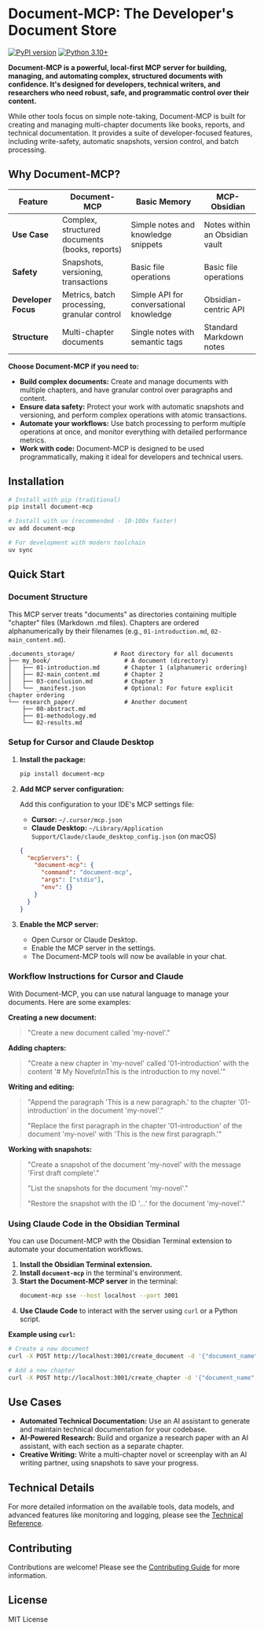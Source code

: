 # Document-MCP: The Developer's Document Store

[![PyPI version](https://badge.fury.io/py/document-mcp.svg)](https://badge.fury.io/py/document-mcp)
[![Python 3.10+](https://img.shields.io/badge/python-3.10+-blue.svg)](https://www.python.org/downloads/)

**Document-MCP is a powerful, local-first MCP server for building, managing, and automating complex, structured documents with confidence. It's designed for developers, technical writers, and researchers who need robust, safe, and programmatic control over their content.**

While other tools focus on simple note-taking, Document-MCP is built for creating and managing multi-chapter documents like books, reports, and technical documentation. It provides a suite of developer-focused features, including write-safety, automatic snapshots, version control, and batch processing.

## Why Document-MCP?

| Feature | Document-MCP | Basic Memory | MCP-Obsidian |
| --- | --- | --- | --- |
| **Use Case** | Complex, structured documents (books, reports) | Simple notes and knowledge snippets | Notes within an Obsidian vault |
| **Safety** | Snapshots, versioning, transactions | Basic file operations | Basic file operations |
| **Developer Focus** | Metrics, batch processing, granular control | Simple API for conversational knowledge | Obsidian-centric API |
| **Structure** | Multi-chapter documents | Single notes with semantic tags | Standard Markdown notes |

**Choose Document-MCP if you need to:**

*   **Build complex documents:** Create and manage documents with multiple chapters, and have granular control over paragraphs and content.
*   **Ensure data safety:** Protect your work with automatic snapshots and versioning, and perform complex operations with atomic transactions.
*   **Automate your workflows:** Use batch processing to perform multiple operations at once, and monitor everything with detailed performance metrics.
*   **Work with code:** Document-MCP is designed to be used programmatically, making it ideal for developers and technical users.

## Installation

```bash
# Install with pip (traditional)
pip install document-mcp

# Install with uv (recommended - 10-100x faster)
uv add document-mcp

# For development with modern toolchain
uv sync
```

## Quick Start

### Document Structure

This MCP server treats "documents" as directories containing multiple "chapter" files (Markdown .md files). Chapters are ordered alphanumerically by their filenames (e.g., `01-introduction.md`, `02-main_content.md`).

```
.documents_storage/           # Root directory for all documents
├── my_book/                     # A document (directory)
│   ├── 01-introduction.md       # Chapter 1 (alphanumeric ordering)
│   ├── 02-main_content.md       # Chapter 2
│   ├── 03-conclusion.md         # Chapter 3
│   └── _manifest.json           # Optional: For future explicit chapter ordering
└── research_paper/              # Another document
    ├── 00-abstract.md
    ├── 01-methodology.md
    └── 02-results.md
```

### Setup for Cursor and Claude Desktop

1.  **Install the package:**
    ```bash
    pip install document-mcp
    ```

2.  **Add MCP server configuration:**

    Add this configuration to your IDE's MCP settings file:

    *   **Cursor:** `~/.cursor/mcp.json`
    *   **Claude Desktop:** `~/Library/Application Support/Claude/claude_desktop_config.json` (on macOS)

    ```json
    {
      "mcpServers": {
        "document-mcp": {
          "command": "document-mcp",
          "args": ["stdio"],
          "env": {}
        }
      }
    }
    ```

3.  **Enable the MCP server:**
    *   Open Cursor or Claude Desktop.
    *   Enable the MCP server in the settings.
    *   The Document-MCP tools will now be available in your chat.

### Workflow Instructions for Cursor and Claude

With Document-MCP, you can use natural language to manage your documents. Here are some examples:

**Creating a new document:**

> "Create a new document called 'my-novel'."

**Adding chapters:**

> "Create a new chapter in 'my-novel' called '01-introduction' with the content '# My Novel\n\nThis is the introduction to my novel.'"

**Writing and editing:**

> "Append the paragraph 'This is a new paragraph.' to the chapter '01-introduction' in the document 'my-novel'."
>
> "Replace the first paragraph in the chapter '01-introduction' of the document 'my-novel' with 'This is the new first paragraph.'"

**Working with snapshots:**

> "Create a snapshot of the document 'my-novel' with the message 'First draft complete'."
>
> "List the snapshots for the document 'my-novel'."
>
> "Restore the snapshot with the ID '...' for the document 'my-novel'."

### Using Claude Code in the Obsidian Terminal

You can use Document-MCP with the Obsidian Terminal extension to automate your documentation workflows.

1.  **Install the Obsidian Terminal extension.**
2.  **Install `document-mcp`** in the terminal's environment.
3.  **Start the Document-MCP server** in the terminal:
    ```bash
    document-mcp sse --host localhost --port 3001
    ```
4.  **Use Claude Code** to interact with the server using `curl` or a Python script.

**Example using `curl`:**

```bash
# Create a new document
curl -X POST http://localhost:3001/create_document -d '{"document_name": "my-obsidian-doc"}'

# Add a new chapter
curl -X POST http://localhost:3001/create_chapter -d '{"document_name": "my-obsidian-doc", "chapter_name": "01-daily-notes", "initial_content": "# Daily Notes"}'
```

## Use Cases

*   **Automated Technical Documentation:** Use an AI assistant to generate and maintain technical documentation for your codebase.
*   **AI-Powered Research:** Build and organize a research paper with an AI assistant, with each section as a separate chapter.
*   **Creative Writing:** Write a multi-chapter novel or screenplay with an AI writing partner, using snapshots to save your progress.

## Technical Details

For more detailed information on the available tools, data models, and advanced features like monitoring and logging, please see the [Technical Reference](TECHNICAL_REFERENCE.md).

## Contributing

Contributions are welcome! Please see the [Contributing Guide](CONTRIBUTING.md) for more information.

## License

MIT License
